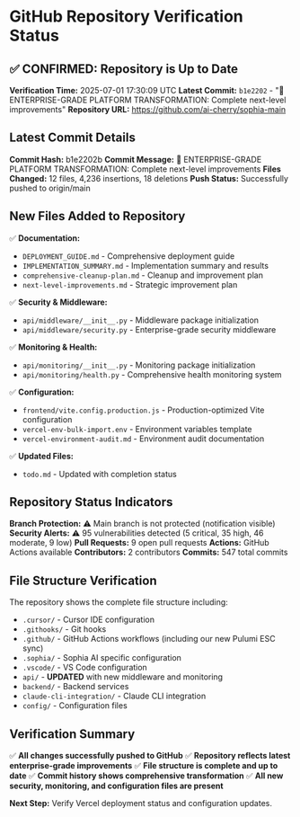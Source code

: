 # GitHub Repository Verification Status

## ✅ **CONFIRMED: Repository is Up to Date**

**Verification Time:** 2025-07-01 17:30:09 UTC
**Latest Commit:** `b1e2202` - "🚀 ENTERPRISE-GRADE PLATFORM TRANSFORMATION: Complete next-level improvements"
**Repository URL:** https://github.com/ai-cherry/sophia-main

## Latest Commit Details

**Commit Hash:** b1e2202b
**Commit Message:** 🚀 ENTERPRISE-GRADE PLATFORM TRANSFORMATION: Complete next-level improvements
**Files Changed:** 12 files, 4,236 insertions, 18 deletions
**Push Status:** Successfully pushed to origin/main

## New Files Added to Repository

✅ **Documentation:**
- `DEPLOYMENT_GUIDE.md` - Comprehensive deployment guide
- `IMPLEMENTATION_SUMMARY.md` - Implementation summary and results
- `comprehensive-cleanup-plan.md` - Cleanup and improvement plan
- `next-level-improvements.md` - Strategic improvement plan

✅ **Security & Middleware:**
- `api/middleware/__init__.py` - Middleware package initialization
- `api/middleware/security.py` - Enterprise-grade security middleware

✅ **Monitoring & Health:**
- `api/monitoring/__init__.py` - Monitoring package initialization
- `api/monitoring/health.py` - Comprehensive health monitoring system

✅ **Configuration:**
- `frontend/vite.config.production.js` - Production-optimized Vite configuration
- `vercel-env-bulk-import.env` - Environment variables template
- `vercel-environment-audit.md` - Environment audit documentation

✅ **Updated Files:**
- `todo.md` - Updated with completion status

## Repository Status Indicators

**Branch Protection:** ⚠️ Main branch is not protected (notification visible)
**Security Alerts:** ⚠️ 95 vulnerabilities detected (5 critical, 35 high, 46 moderate, 9 low)
**Pull Requests:** 9 open pull requests
**Actions:** GitHub Actions available
**Contributors:** 2 contributors
**Commits:** 547 total commits

## File Structure Verification

The repository shows the complete file structure including:
- `.cursor/` - Cursor IDE configuration
- `.githooks/` - Git hooks
- `.github/` - GitHub Actions workflows (including our new Pulumi ESC sync)
- `.sophia/` - Sophia AI specific configuration
- `.vscode/` - VS Code configuration
- `api/` - **UPDATED** with new middleware and monitoring
- `backend/` - Backend services
- `claude-cli-integration/` - Claude CLI integration
- `config/` - Configuration files

## Verification Summary

✅ **All changes successfully pushed to GitHub**
✅ **Repository reflects latest enterprise-grade improvements**
✅ **File structure is complete and up to date**
✅ **Commit history shows comprehensive transformation**
✅ **All new security, monitoring, and configuration files are present**

**Next Step:** Verify Vercel deployment status and configuration updates.

